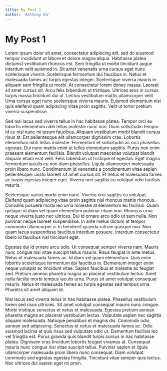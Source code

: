 ```yaml
---
title: My Post 1
author: 'Anthony Du'
---
```


# My Post 1

Lorem ipsum dolor sit amet, consectetur adipiscing elit, sed do eiusmod tempor incididunt ut labore et dolore magna aliqua. Habitasse platea dictumst vestibulum rhoncus est. Sem fringilla ut morbi tincidunt augue interdum velit euismod in. Sit amet venenatis urna cursus eget nunc scelerisque viverra. Scelerisque fermentum dui faucibus in. Netus et malesuada fames ac turpis egestas integer. Scelerisque viverra mauris in aliquam sem fringilla ut morbi. At consectetur lorem donec massa. Laoreet sit amet cursus sit. Arcu felis bibendum ut tristique. Ultrices eros in cursus turpis massa tincidunt dui ut. Lectus vestibulum mattis ullamcorper velit. Urna cursus eget nunc scelerisque viverra mauris. Euismod elementum nisi quis eleifend quam adipiscing vitae proin sagittis. Velit ut tortor pretium viverra suspendisse.

Sed nisi lacus sed viverra tellus in hac habitasse platea. Tempor orci eu lobortis elementum nibh tellus molestie nunc non. Diam sollicitudin tempor id eu nisl nunc mi ipsum faucibus. Aliquam vestibulum morbi blandit cursus risus at. Est pellentesque elit ullamcorper dignissim cras. Lobortis elementum nibh tellus molestie. Fermentum et sollicitudin ac orci phasellus egestas. Dui nunc mattis enim ut tellus elementum sagittis. Purus non enim praesent elementum facilisis. Blandit volutpat maecenas volutpat blandit aliquam etiam erat velit. Felis bibendum ut tristique et egestas. Eget magna fermentum iaculis eu non diam phasellus. Ligula ullamcorper malesuada proin libero nunc. Condimentum id venenatis a condimentum vitae sapien pellentesque. Justo laoreet sit amet cursus sit. Et netus et malesuada fames ac turpis egestas integer eget. Viverra orci sagittis eu volutpat odio facilisis mauris.

Scelerisque varius morbi enim nunc. Viverra orci sagittis eu volutpat. Eleifend quam adipiscing vitae proin sagittis nisl rhoncus mattis rhoncus. Convallis posuere morbi leo urna molestie at elementum eu facilisis. Quam quisque id diam vel quam elementum pulvinar etiam non. Rhoncus urna neque viverra justo nec ultrices. Dui id ornare arcu odio ut sem nulla. Non pulvinar neque laoreet suspendisse. In ante metus dictum at tempor commodo ullamcorper a. In hendrerit gravida rutrum quisque non. Non quam lacus suspendisse faucibus interdum posuere. Interdum consectetur libero id faucibus nisl tincidunt eget.

Egestas dui id ornare arcu odio. Ut consequat semper viverra nam. Mauris nunc congue nisi vitae suscipit tellus mauris. Risus feugiat in ante metus. Netus et malesuada fames ac. Id diam vel quam elementum. Quis enim lobortis scelerisque fermentum dui faucibus in. Elementum integer enim neque volutpat ac tincidunt vitae. Sapien faucibus et molestie ac feugiat sed. Pretium aenean pharetra magna ac placerat vestibulum lectus. Amet nulla facilisi morbi tempus iaculis urna. Purus sit amet volutpat consequat mauris. Netus et malesuada fames ac turpis egestas sed tempus urna. Pharetra sit amet aliquam id.

Nisi lacus sed viverra tellus in hac habitasse platea. Phasellus vestibulum lorem sed risus ultricies. Sit amet volutpat consequat mauris nunc congue. Morbi tristique senectus et netus et malesuada. Egestas pretium aenean pharetra magna ac placerat vestibulum lectus. Vulputate sapien nec sagittis aliquam malesuada. Natoque penatibus et magnis dis. Commodo odio aenean sed adipiscing. Senectus et netus et malesuada fames ac. Odio euismod lacinia at quis risus sed vulputate odio ut. Elementum facilisis leo vel fringilla est. Purus gravida quis blandit turpis cursus in hac habitasse platea. Dignissim cras tincidunt lobortis feugiat vivamus at. Consequat mauris nunc congue nisi vitae suscipit tellus. Pulvinar sapien et ligula ullamcorper malesuada proin libero nunc consequat. Diam volutpat commodo sed egestas egestas fringilla. Tincidunt vitae semper quis lectus. Nec ultrices dui sapien eget mi proin.